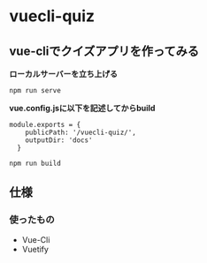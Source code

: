 # vuecli-quiz

## vue-cliでクイズアプリを作ってみる
 
**ローカルサーバーを立ち上げる**
 
`npm run serve`

**vue.config.jsに以下を記述してからbuild**
 
```
module.exports = {
    publicPath: '/vuecli-quiz/',
    outputDir: 'docs'
  }
```
 
`npm run build`

## 仕様
### 使ったもの
- Vue-Cli
- Vuetify